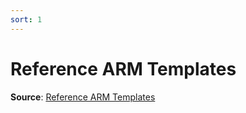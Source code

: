 ```yaml
---
sort: 1
---
```

# Reference ARM Templates

**Source**: [Reference ARM Templates](https://github.com/Azure/azure-quickstart-templates/tree/master/quickstarts/microsoft.machinelearningservices/machine-learning-advanced)
